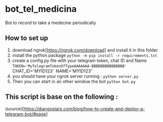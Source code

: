 # bot_tel_medicina
Bot to record to take a medecine periodically

## How to set up
1) download ngrok[https://ngrok.com/download] and install it in this folder
2) install the python package 
`python -m pip install -r requirements.txt`
3) create a config.py file with your telegram token, chat ID and Name
`TOKEN='MyTelegramTokenOfTypeAAAAAAA-BBBBBBBBBBBBBBB'
`CHAT_ID='MYID123'`
`NAME='MYID123'`
5) you should have your ngrok server running :
`python server.py` 
4) Then you can start in an other window the bot 
`python bot.py`


## This script is base on the following :
(source)[https://djangostars.com/blog/how-to-create-and-deploy-a-telegram-bot/#page]
